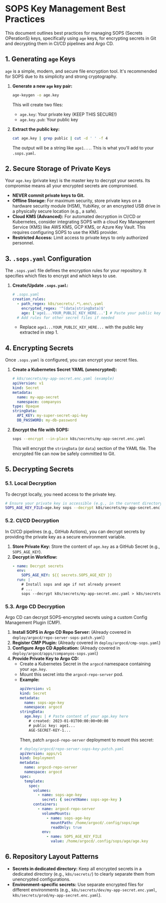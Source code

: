 # SOPS Key Management Best Practices

This document outlines best practices for managing SOPS (Secrets OPerationS) keys, specifically using `age` keys, for encrypting secrets in Git and decrypting them in CI/CD pipelines and Argo CD.

## 1. Generating `age` Keys

`age` is a simple, modern, and secure file encryption tool. It's recommended for SOPS due to its simplicity and strong cryptography.

1.  **Generate a new `age` key pair:**

    ```bash
    age-keygen -o age.key
    ```

    This will create two files:
    - `age.key`: Your private key (KEEP THIS SECURE!)
    - `age.key.pub`: Your public key

2.  **Extract the public key:**
    ```bash
    cat age.key | grep public | cut -d ' ' -f 4
    ```
    The output will be a string like `age1...`. This is what you'll add to your `.sops.yaml`.

## 2. Secure Storage of Private Keys

Your `age.key` (private key) is the master key to decrypt your secrets. Its compromise means all your encrypted secrets are compromised.

- **NEVER commit private keys to Git.**
- **Offline Storage:** For maximum security, store private keys on a hardware security module (HSM), YubiKey, or an encrypted USB drive in a physically secure location (e.g., a safe).
- **Cloud KMS (Advanced):** For automated decryption in CI/CD or Kubernetes, consider integrating SOPS with a cloud Key Management Service (KMS) like AWS KMS, GCP KMS, or Azure Key Vault. This requires configuring SOPS to use the KMS provider.
- **Restricted Access:** Limit access to private keys to only authorized personnel.

## 3. `.sops.yaml` Configuration

The `.sops.yaml` file defines the encryption rules for your repository. It specifies which files to encrypt and which keys to use.

1.  **Create/Update `.sops.yaml`:**
    ```yaml
    # .sops.yaml
    creation_rules:
      - path_regex: k8s/secrets/.*\.enc\.yaml
        encrypted_regex: '^(data|stringData)$'
        age: ['age1...YOUR_PUBLIC_KEY_HERE...'] # Paste your public key here
      # Add rules for other secret files if needed
    ```

    - Replace `age1...YOUR_PUBLIC_KEY_HERE...` with the public key extracted in step 1.

## 4. Encrypting Secrets

Once `.sops.yaml` is configured, you can encrypt your secret files.

1.  **Create a Kubernetes Secret YAML (unencrypted):**

    ```yaml
    # k8s/secrets/my-app-secret.enc.yaml (example)
    apiVersion: v1
    kind: Secret
    metadata:
      name: my-app-secret
      namespace: companyos
    type: Opaque
    stringData:
      API_KEY: my-super-secret-api-key
      DB_PASSWORD: my-db-password
    ```

2.  **Encrypt the file with SOPS:**
    ```bash
    sops --encrypt --in-place k8s/secrets/my-app-secret.enc.yaml
    ```
    This will encrypt the `stringData` (or `data`) section of the YAML file. The encrypted file can now be safely committed to Git.

## 5. Decrypting Secrets

### 5.1. Local Decryption

To decrypt locally, you need access to the private key.

```bash
# Ensure your private key is accessible (e.g., in the current directory or specified via SOPS_AGE_KEY_FILE)
SOPS_AGE_KEY_FILE=age.key sops --decrypt k8s/secrets/my-app-secret.enc.yaml
```

### 5.2. CI/CD Decryption

In CI/CD pipelines (e.g., GitHub Actions), you can decrypt secrets by providing the private key as a secure environment variable.

1.  **Store Private Key:** Store the content of `age.key` as a GitHub Secret (e.g., `SOPS_AGE_KEY`).
2.  **Decrypt in Workflow:**
    ```yaml
    - name: Decrypt secrets
      env:
        SOPS_AGE_KEY: ${{ secrets.SOPS_AGE_KEY }}
      run: |
        # Install sops and age if not already present
        # ...
        sops --decrypt k8s/secrets/my-app-secret.enc.yaml > k8s/secrets/my-app-secret.yaml
    ```

### 5.3. Argo CD Decryption

Argo CD can decrypt SOPS-encrypted secrets using a custom Config Management Plugin (CMP).

1.  **Install SOPS in Argo CD Repo Server:** (Already covered in `deploy/argocd/repo-server-sops-patch.yaml`)
2.  **Register CMP Plugin:** (Already covered in `deploy/argocd/cmp-sops.yaml`)
3.  **Configure Argo CD Application:** (Already covered in `deploy/argocd/apps/companyos-sops.yaml`)
4.  **Provide Private Key to Argo CD:**
    - Create a Kubernetes Secret in the `argocd` namespace containing your `age.key`.
    - Mount this secret into the `argocd-repo-server` pod.
    - **Example:**
      ```yaml
      apiVersion: v1
      kind: Secret
      metadata:
        name: sops-age-key
        namespace: argocd
      stringData:
        age.key: | # Paste content of your age.key here
          # created: 2023-01-01T00:00:00+00:00
          # public key: age1...
          AGE-SECRET-KEY-1...
      ```
      Then, patch `argocd-repo-server` deployment to mount this secret:
      ```yaml
      # deploy/argocd/repo-server-sops-key-patch.yaml
      apiVersion: apps/v1
      kind: Deployment
      metadata:
        name: argocd-repo-server
        namespace: argocd
      spec:
        template:
          spec:
            volumes:
              - name: sops-age-key
                secret: { secretName: sops-age-key }
            containers:
              - name: argocd-repo-server
                volumeMounts:
                  - name: sops-age-key
                    mountPath: /home/argocd/.config/sops/age
                    readOnly: true
                env:
                  - name: SOPS_AGE_KEY_FILE
                    value: /home/argocd/.config/sops/age/age.key
      ```

## 6. Repository Layout Patterns

- **Secrets in dedicated directory:** Keep all encrypted secrets in a dedicated directory (e.g., `k8s/secrets/`) to clearly separate them from unencrypted configurations.
- **Environment-specific secrets:** Use separate encrypted files for different environments (e.g., `k8s/secrets/dev/my-app-secret.enc.yaml`, `k8s/secrets/prod/my-app-secret.enc.yaml`).

